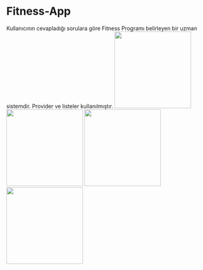 # Fitness-App
Kullanıcının cevapladığı sorulara göre Fitness Programı belirleyen bir uzman sistemdir. Provider ve listeler kullanılmıştır. 
  <img src="https://user-images.githubusercontent.com/68326893/147858704-f2e26482-ff67-4455-b3f5-550bf0fc69fb.png" width="200" />
    <img src="https://user-images.githubusercontent.com/68326893/147858706-b1662bd1-098a-42fc-8816-c30c75dcbe61.png" width="200" />
      <img src="https://user-images.githubusercontent.com/68326893/147858748-84e62f28-e180-4495-8ea8-d3ec330351e8.png" width="200" />
        <img src="https://user-images.githubusercontent.com/68326893/147858713-deb0b1c2-202d-46aa-b764-bb5206e2177e.png" width="200" />

